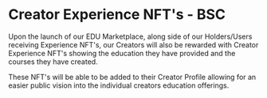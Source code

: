 # Creator Experience NFT's - BSC

Upon the launch of our EDU Marketplace, along side of our Holders/Users receiving Experience NFT's, our Creators will also be rewarded with Creator Experience NFT's showing the education they have provided and the courses they have created.&#x20;

These NFT's will be able to be added to their Creator Profile allowing for an easier public vision into the individual creators education offerings.&#x20;

